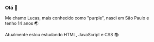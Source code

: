 ### Olá 👋

Me chamo Lucas, mais conhecido como "purple", nasci em São Paulo e tenho 14 anos 🌏

Atualmente estou estudando HTML, JavaScript e CSS 📚
